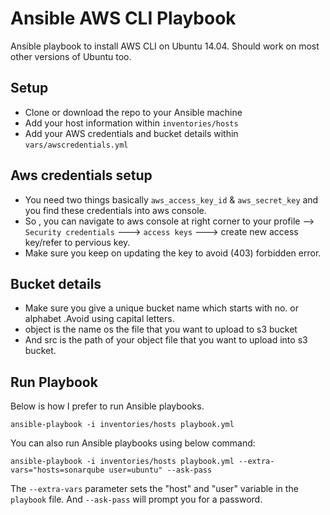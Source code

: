 # Ansible AWS CLI Playbook
Ansible playbook to install AWS CLI on Ubuntu 14.04. Should work on most other versions of Ubuntu too.

## Setup
- Clone or download the repo to your Ansible machine
- Add your host information within `inventories/hosts`
- Add your AWS credentials and bucket details within `vars/awscredentials.yml`

## Aws credentials setup
- You need two things basically `aws_access_key_id` & `aws_secret_key` and you find these credentials into aws console.
- So , you can navigate to aws console at right corner to your profile --> `Security credentials` ---> `access keys` ---> create new access key/refer to pervious key.
- Make sure you keep on updating the key to avoid (403) forbidden error.

## Bucket details
- Make sure you give a unique bucket name which starts with no. or alphabet .Avoid using capital letters.
- object is the name os the file that you want to upload to s3 bucket
- And src is the path of your object file that you want to upload into s3 bucket.

## Run Playbook
Below is how I prefer to run Ansible playbooks.
```
ansible-playbook -i inventories/hosts playbook.yml
```
You can also run Ansible playbooks using below command:
```
ansible-playbook -i inventories/hosts playbook.yml --extra-vars="hosts=sonarqube user=ubuntu" --ask-pass
```

The `--extra-vars` parameter sets the "host" and "user" variable in the `playbook` file. And `--ask-pass` will prompt you for a password.


